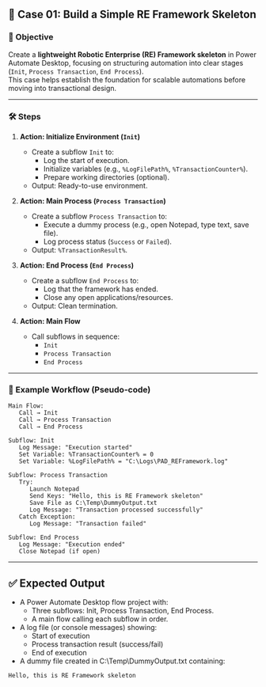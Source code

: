 ## 🔹 Case 01: Build a Simple RE Framework Skeleton

### 🎯 Objective
Create a **lightweight Robotic Enterprise (RE) Framework skeleton** in Power Automate Desktop, focusing on structuring automation into clear stages (`Init`, `Process Transaction`, `End Process`).  
This case helps establish the foundation for scalable automations before moving into transactional design.

---

### 🛠️ Steps

1. **Action: Initialize Environment (`Init`)**
   - Create a subflow `Init` to:
     - Log the start of execution.
     - Initialize variables (e.g., `%LogFilePath%`, `%TransactionCounter%`).
     - Prepare working directories (optional).
   - Output: Ready-to-use environment.

2. **Action: Main Process (`Process Transaction`)**
   - Create a subflow `Process Transaction` to:
     - Execute a dummy process (e.g., open Notepad, type text, save file).
     - Log process status (`Success` or `Failed`).
   - Output: `%TransactionResult%`.

3. **Action: End Process (`End Process`)**
   - Create a subflow `End Process` to:
     - Log that the framework has ended.
     - Close any open applications/resources.
   - Output: Clean termination.

4. **Action: Main Flow**
   - Call subflows in sequence:
     - `Init`
     - `Process Transaction`
     - `End Process`

---

### 📂 Example Workflow (Pseudo-code)
```plaintext
Main Flow:
   Call → Init
   Call → Process Transaction
   Call → End Process

Subflow: Init
   Log Message: "Execution started"
   Set Variable: %TransactionCounter% = 0
   Set Variable: %LogFilePath% = "C:\Logs\PAD_REFramework.log"

Subflow: Process Transaction
   Try:
      Launch Notepad
      Send Keys: "Hello, this is RE Framework skeleton"
      Save File as C:\Temp\DummyOutput.txt
      Log Message: "Transaction processed successfully"
   Catch Exception:
      Log Message: "Transaction failed"

Subflow: End Process
   Log Message: "Execution ended"
   Close Notepad (if open)
```

---

## ✅ Expected Output
- A Power Automate Desktop flow project with:
  - Three subflows: Init, Process Transaction, End Process.
  - A main flow calling each subflow in order.
- A log file (or console messages) showing:
  - Start of execution
  - Process transaction result (success/fail)
  - End of execution
- A dummy file created in C:\Temp\DummyOutput.txt containing:

```palintext
Hello, this is RE Framework skeleton
```
